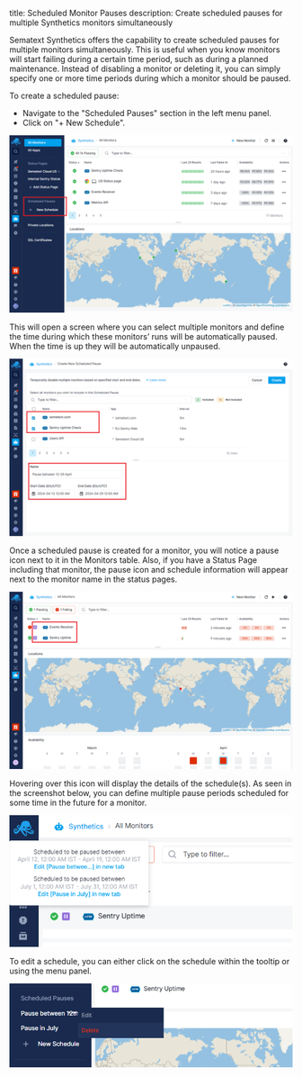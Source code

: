 title: Scheduled Monitor Pauses
description: Create scheduled pauses for multiple Synthetics monitors simultaneously

Sematext Synthetics offers the capability to create scheduled pauses for multiple monitors simultaneously. This is useful when you know monitors will start failing during a certain time period, such as during a planned maintenance.  Instead of disabling a monitor or deleting it, you can simply specify one or more time periods during which a monitor should be paused.

To create a scheduled pause:
- Navigate to the "Scheduled Pauses" section in the left menu panel.
- Click on "+ New Schedule".

![Schedule Pause Menu](../images/synthetics/schedule-pause-menu.png)

This will open a screen where you can select multiple monitors and define the time during which these monitors’ runs will be automatically paused.  When the time is up they will be automatically unpaused.

![Schedule Pause Create](../images/synthetics/schedule-pause-create.png)

Once a scheduled pause is created for a monitor, you will notice a pause icon next to it in the Monitors table. Also, if you have a Status Page including that monitor, the pause icon and schedule information will appear next to the monitor name in the status pages.

![Schedule Pause Monitors](../images/synthetics/schedule-pause-monitors.png)

Hovering over this icon will display the details of the schedule(s).  As seen in the screenshot below, you can define multiple pause periods scheduled for some time in the future for a monitor.

![Schedule Pause Tooltip](../images/synthetics/schedule-pause-tooltip.png)

To edit a schedule, you can either click on the schedule within the tooltip or using the menu panel.

![Schedule Pause Edit](../images/synthetics/schedule-pause-edit.png)




